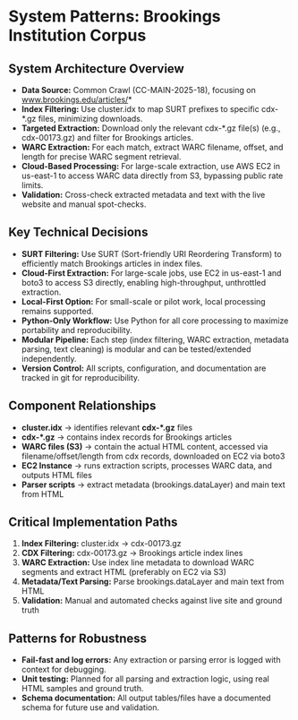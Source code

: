 # System Patterns: Brookings Institution Corpus

## System Architecture Overview

- **Data Source:** Common Crawl (CC-MAIN-2025-18), focusing on www.brookings.edu/articles/*
- **Index Filtering:** Use cluster.idx to map SURT prefixes to specific cdx-*.gz files, minimizing downloads.
- **Targeted Extraction:** Download only the relevant cdx-*.gz file(s) (e.g., cdx-00173.gz) and filter for Brookings articles.
- **WARC Extraction:** For each match, extract WARC filename, offset, and length for precise WARC segment retrieval.
- **Cloud-Based Processing:** For large-scale extraction, use AWS EC2 in us-east-1 to access WARC data directly from S3, bypassing public rate limits.
- **Validation:** Cross-check extracted metadata and text with the live website and manual spot-checks.

## Key Technical Decisions

- **SURT Filtering:** Use SURT (Sort-friendly URI Reordering Transform) to efficiently match Brookings articles in index files.
- **Cloud-First Extraction:** For large-scale jobs, use EC2 in us-east-1 and boto3 to access S3 directly, enabling high-throughput, unthrottled extraction.
- **Local-First Option:** For small-scale or pilot work, local processing remains supported.
- **Python-Only Workflow:** Use Python for all core processing to maximize portability and reproducibility.
- **Modular Pipeline:** Each step (index filtering, WARC extraction, metadata parsing, text cleaning) is modular and can be tested/extended independently.
- **Version Control:** All scripts, configuration, and documentation are tracked in git for reproducibility.

## Component Relationships

- **cluster.idx** → identifies relevant **cdx-*.gz** files
- **cdx-*.gz** → contains index records for Brookings articles
- **WARC files (S3)** → contain the actual HTML content, accessed via filename/offset/length from cdx records, downloaded on EC2 via boto3
- **EC2 Instance** → runs extraction scripts, processes WARC data, and outputs HTML files
- **Parser scripts** → extract metadata (brookings.dataLayer) and main text from HTML

## Critical Implementation Paths

1. **Index Filtering:** cluster.idx → cdx-00173.gz
2. **CDX Filtering:** cdx-00173.gz → Brookings article index lines
3. **WARC Extraction:** Use index line metadata to download WARC segments and extract HTML (preferably on EC2 via S3)
4. **Metadata/Text Parsing:** Parse brookings.dataLayer and main text from HTML
5. **Validation:** Manual and automated checks against live site and ground truth

## Patterns for Robustness

- **Fail-fast and log errors:** Any extraction or parsing error is logged with context for debugging.
- **Unit testing:** Planned for all parsing and extraction logic, using real HTML samples and ground truth.
- **Schema documentation:** All output tables/files have a documented schema for future use and validation.
